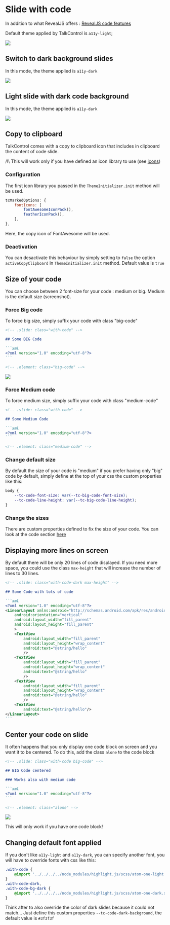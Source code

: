# Slide with code

In addition to what RevealJS offers : [RevealJS code features](https://revealjs.com/code/)

Default theme applied by TalkControl is `a11y-light`;

![](./imgs/code-light.png)

## Switch to dark background slides

In this mode, the theme applied is `a11y-dark`

![](./imgs/code-dark.png)

## Light slide with dark code background

In this mode, the theme applied is `a11y-dark`

![](./imgs/code-light-dark.png)

## Copy to clipboard

TalkControl comes with a copy to clipboard icon that includes in clipboard the content of code slide.

/!\ This will work only if you have defined an icon library to use (see [icons](./icons.md))

### Configuration

The first icon library you passed in the `ThemeInitializer.init` method will be used.

```javascript
tcMarkedOptions: {
    fontIcons: [
        fontAwesomeIconPack(),
        featherIconPack(),
    ],
},
```

Here, the copy icon of FontAwesome will be used.

### Deactivation

You can desactivate this behaviour by simply setting to `false` the option `activeCopyClipboard` in `ThemeInitializer.init` method. Default value is `true`

## Size of your code

You can choose between 2 font-size for your code : medium or big. Medium is the default size (screenshot).

### Force Big code

To force big size, simply suffix your code with class "big-code"

````md
<!-- .slide: class="with-code" -->

## Some BIG Code

```xml
<?xml version="1.0" encoding="utf-8"?>
```

<!-- .element: class="big-code" -->
````

![](./imgs/code-big.png)

### Force Medium code

To force medium size, simply suffix your code with class "medium-code"

````md
<!-- .slide: class="with-code" -->

## Some Medium Code

```xml
<?xml version="1.0" encoding="utf-8"?>
```

<!-- .element: class="medium-code" -->
````

### Change default size

By default the size of your code is "medium" if you prefer having only "big" code by default, simply define at the top of your css the custom properties like this:

```css
body {
    --tc-code-font-size: var(--tc-big-code-font-size);
    --tc-code-line-height: var(--tc-big-code-line-height);
}
```

### Change the sizes

There are custom properties defined to fix the size of your code. You can look at the code section [here](../src/scss/theme/talk-control-custom-properties.scss)

## Displaying more lines on screen

By default there will be only 20 lines of code displayed. If you need more space, you could use the class `max-height` that will increase the number of lines to 30 lines.

````md
<!-- .slide: class="with-code-dark max-height" -->

## Some Code with lots of code

```xml
<?xml version="1.0" encoding="utf-8"?>
<LinearLayout xmlns:android="http://schemas.android.com/apk/res/android"
    android:orientation="vertical"
    android:layout_width="fill_parent"
    android:layout_height="fill_parent"
    >
    <TextView
        android:layout_width="fill_parent"
        android:layout_height="wrap_content"
        android:text="@string/hello"
        />
    <TextView
        android:layout_width="fill_parent"
        android:layout_height="wrap_content"
        android:text="@string/hello"
        />
    <TextView
        android:layout_width="fill_parent"
        android:layout_height="wrap_content"
        android:text="@string/hello"
        />
    <TextView
        android:text="@string/hello"/>
</LinearLayout>
```
````

## Center your code on slide

It often happens that you only display one code block on screen and you want it to be centered. To do this, add the class `alone` to the code block

````md
<!-- .slide: class="with-code big-code" -->

## BIG Code centered

### Works also with medium code

```xml
<?xml version="1.0" encoding="utf-8"?>
```

<!-- .element: class="alone" -->
````

![](./imgs/code-center.png)

This will only work if you have one code block!

## Changing default font applied

If you don't like `a11y-light` and `a11y-dark`, you can specify another font, you will have to override fonts with css like this:

```css
.with-code {
    @import '../../../../node_modules/highlight.js/scss/atom-one-light.scss';
}
.with-code-dark,
.with-code-bg-dark {
    @import '../../../../node_modules/highlight.js/scss/atom-one-dark.scss';
}
```

Think after to also override the color of dark slides because it could not match... Just define this custom properties `--tc-code-dark-background`, the default value is `#3f3f3f`
